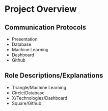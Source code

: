# Project Overview

## Communication Protocols
- Presentation
- Database
- Machine Learning
- Dashboard
- Github

## Role Descriptions/Explanations
- Triangle/Machine Learning
- Circle/Database
- X/Technologies/Dashboard
- Square/Github
